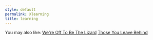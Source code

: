 ```yaml
---
style: default
permalink: Xlearning
title: learning
---
```

You may also like:
[We're Off To Be The Lizard](http://scp-wiki.net/we-re-off-to-be-the-lizard)
[Those You Leave Behind](http://scp-wiki.net/those-you-leave-behind)